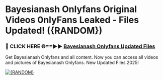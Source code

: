 # Bayesianash Onlyfans Original Videos 0nlyFans Leaked - Files Updated! ({RANDOM})

<h3>🔴 CLICK HERE 🌐==►► <a href="https://betterlinks.top/A2PfLJ" rel="nofollow">Bayesianash Onlyfans Updated Files</a></h3>

Get Bayesianash Onlyfans and all content. Now you can access all videos and pictures of Bayesianash Onlyfans. New Updated Files 2025!

[![{RANDOM}](https://i.imgur.com/ppqm5kG.gif)](https://betterlinks.top/A2PfLJ)